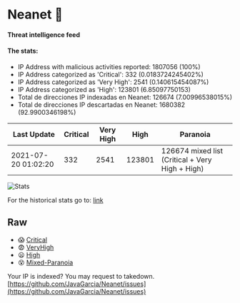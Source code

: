 # Neanet :hocho:
#### Threat intelligence feed
#### The stats:

- IP Address with malicious activities reported: 1807056 (100%)
- IP Address categorized as 'Critical':  332 (0.0183724245402%)
- IP Address categorized as 'Very High':  2541 (0.140615454087%)
- IP Address categorized as 'High':  123801 (6.85097750153)
- Total de direcciones IP indexadas en Neanet:  126674 (7.00996538015%)
- Total de direcciones IP descartadas en Neanet:  1680382 (92.9900346198%)

| Last Update | Critical | Very High | High | Paranoia |
| --- | --- | --- | --- | --- |
| 2021-07-20 01:02:20 | 332 | 2541 | 123801 | 126674 mixed list (Critical + Very High + High)|

![Stats](https://docs.google.com/spreadsheets/d/e/2PACX-1vSnaNMIXVabIpDJjufMlzH7poXnshF3mgd8Is1g9ytUEzVsP5my4Trn8f-xkoLLQ38xpL3HtmUexLo6/pubchart?oid=501124687&format=image)

For the historical stats go to: [link](/stats.csv)
## Raw
- :scream: [Critical](https://raw.githubusercontent.com/JavaGarcia/Neanet/master/blacklists/neanet_critical.txt)
- :fearful: [VeryHigh](https://raw.githubusercontent.com/JavaGarcia/Neanet/master/blacklists/neanet_veryHigh.txtt)
- :frowning: [High](https://raw.githubusercontent.com/JavaGarcia/Neanet/master/blacklists/neanet_high.txt)
- :dizzy_face: [Mixed-Paranoia](https://raw.githubusercontent.com/JavaGarcia/Neanet/master/blacklists/neanet_all.txt)


Your IP is indexed? You may request to takedown. [https://github.com/JavaGarcia/Neanet/issues](https://github.com/JavaGarcia/Neanet/issues)





























































































































































































































































































































































































































































































































































































































































































































































































































































































































































































































































































































































































































































































































































































































































































































































































































































































































































































































































































































































































































































































































































































































































































































































































































































































































































































































































































































































































































































































































































































































































































































































































































































































































































































































































































































































































































































































































































































































































































































































































































































































































































































































































































































































































































































































































































































































































































































































































































































































































































































































































































































































































































































































































































































































































































































































































































































































































































































































































































































































































































































































































































































































































































































































































































































































































































































































































































































































































































































































































































































































































































































































































































































































































































































































































































































































































































































































































































































































































































